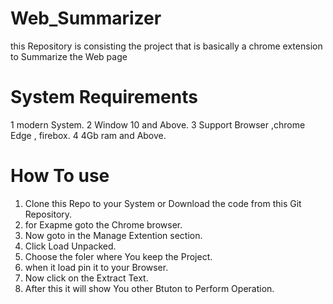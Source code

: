 # Web_Summarizer
this Repository is consisting the project that is basically a chrome extension to Summarize the Web page

# System Requirements
1 modern System.
2 Window 10 and Above. 
3 Support Browser ,chrome Edge , firebox.
4 4Gb ram and Above.

# How To use
1. Clone this Repo to your System or Download the code from this Git Repository.
2. for Exapme goto the Chrome browser.
3. Now goto in the Manage Extention section.
4. Click Load Unpacked.
5. Choose the foler where You keep the Project.
6.  when it load pin it to your Browser.
7.  Now click on the Extract Text.
8.  After this it will show You other Btuton to Perform Operation.

